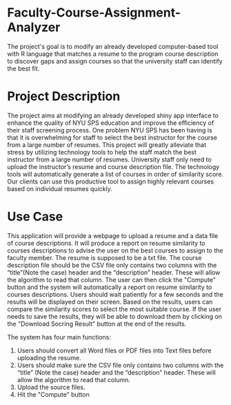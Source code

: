 # Faculty-Course-Assignment-Analyzer
The project's goal is to modify an already developed computer-based tool with R language that matches a resume to the program course description to discover gaps and assign courses so that the university staff can identify the best fit.

# Project Description
The project aims at modifying an already developed shiny app interface to enhance the quality of NYU SPS education and improve the efficiency of their staff screening process. One problem NYU SPS has been having is that it is overwhelming for staff to select the best instructor for the course from a large number of resumes. This project will greatly alleviate that stress by utilizing technology tools to help the staff match the best instructor from a large number of resumes. University staff only need to upload the instructor’s resume and course description file. The technology tools will automatically generate a list of courses in order of similarity score. Our clients can use this productive tool to assign highly relevant courses based on individual resumes quickly.

# Use Case
This application will provide a webpage to upload a resume and a data file of course descriptions. It will produce a report on resume similarity to courses descriptions to advise the user on the best courses to assign to the faculty member. The resume is supposed to be a txt file. The course description file should be the CSV file only contains two columns with the “title”(Note the case) header and the “description” header. These will allow the algorithm to read that column. The user can then click the "Compute" button and the system will automatically a report on resume similarity to courses descriptions. Users should wait patiently for a few seconds and the results will be displayed on their screen. Based on the results, users can compare the similarity scores to select the most suitable course. If the user needs to save the results, they will be able to download them by clicking on the "Download Socring Result" button at the end of the results.

The system has four main functions:
1.	Users should convert all Word files or PDF files into Text files before uploading the resume.
2.	Users should make sure the CSV file only contains two columns with the “title” (Note the case) header and the “description” header. These will allow the algorithm to read that column. 
3.	Upload the source files.
4.	Hit the "Compute" button



